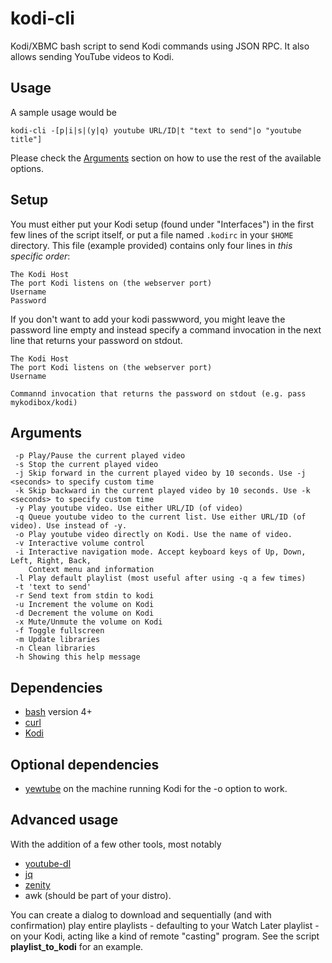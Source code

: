 kodi-cli
========

Kodi/XBMC bash script to send Kodi commands using JSON RPC. It also allows sending YouTube videos to Kodi.

## Usage

A sample usage would be 

`kodi-cli -[p|i|s|(y|q) youtube URL/ID|t "text to send"|o "youtube title"]`

Please check the [Arguments](#arguments) section on how to use the rest of the available options.

## Setup

You must either put your Kodi setup (found under "Interfaces") in the first few lines of the script itself, or put a file named `.kodirc` in your `$HOME` directory. This file (example provided) contains only four lines in *this specific order*:

```
The Kodi Host
The port Kodi listens on (the webserver port)
Username
Password
```

If you don't want to add your kodi passwword, you might leave the password line empty and instead specify a command invocation in the next line that returns your password on stdout.


```
The Kodi Host
The port Kodi listens on (the webserver port)
Username

Commannd invocation that returns the password on stdout (e.g. pass mykodibox/kodi)
```

## Arguments
```
 -p Play/Pause the current played video
 -s Stop the current played video
 -j Skip forward in the current played video by 10 seconds. Use -j <seconds> to specify custom time
 -k Skip backward in the current played video by 10 seconds. Use -k <seconds> to specify custom time
 -y Play youtube video. Use either URL/ID (of video)
 -q Queue youtube video to the current list. Use either URL/ID (of video). Use instead of -y.
 -o Play youtube video directly on Kodi. Use the name of video.
 -v Interactive volume control
 -i Interactive navigation mode. Accept keyboard keys of Up, Down, Left, Right, Back,
    Context menu and information
 -l Play default playlist (most useful after using -q a few times)
 -t 'text to send'
 -r Send text from stdin to kodi
 -u Increment the volume on Kodi
 -d Decrement the volume on Kodi
 -x Mute/Unmute the volume on Kodi
 -f Toggle fullscreen
 -m Update libraries
 -n Clean libraries
 -h Showing this help message

```

## Dependencies

* [bash](https://www.gnu.org/software/bash/) version 4+
* [curl](https://curl.haxx.se/)
* [Kodi](https://kodi.tv/)

## Optional dependencies

* [yewtube](https://github.com/mps-youtube/yewtube) on the machine running Kodi for the -o option to work.

## Advanced usage

With the addition of a few other tools, most notably

* [youtube-dl](https://github.com/rg3/youtube-dl)
* [jq](https://github.com/stedolan/jq)
* [zenity](https://github.com/GNOME/zenity)
* awk (should be part of your distro).

You can create a dialog to download and sequentially (and with confirmation) play entire playlists - defaulting to your Watch Later playlist - on your Kodi, acting like a kind of remote "casting" program.  See the script **playlist_to_kodi** for an example.
